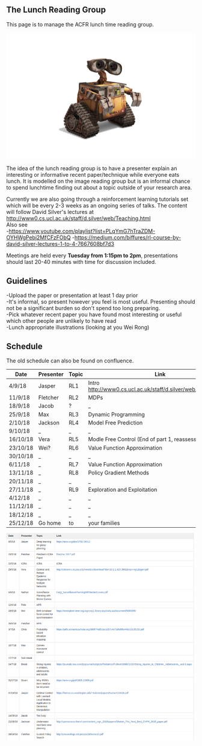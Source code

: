 ## The Lunch Reading Group

This page is to manage the ACFR lunch time reading group. 

![Image](walle.jpg)

The idea of the lunch reading group is to have a presenter explain an interesting or informative recent paper/technique while everyone eats lunch. It is modelled on the image reading group but is an informal chance to spend lunchtime finding out about a topic outside of your research area.

Currently we are also going through a reinforcement learning tutorials set which will be every 2-3 weeks as an ongoing series of talks. The content will follow David Silver's lectures at http://www0.cs.ucl.ac.uk/staff/d.silver/web/Teaching.html  
Also see  
-https://www.youtube.com/playlist?list=PLqYmG7hTraZDM-OYHWgPebj2MfCFzFObQ
-https://medium.com/biffures/rl-course-by-david-silver-lectures-1-to-4-7667608bf7d3

Meetings are held every **Tuesday from 1:15pm to 2pm**, presentations should last 20-40 minutes with time for discussion included.

## Guidelines
-Upload the paper or presentation at least 1 day prior  
-It's informal, so present however you feel is most useful. Presenting should not be a significant burden so don't spend too long preparing.  
-Pick whatever recent paper you have found most interesting or useful which other people are unlikely to have read  
-Lunch appropriate illustrations (looking at you Wei Rong)  

## Schedule

The old schedule can also be found on confluence.

| Date  | Presenter | Topic | Link |
| ------------- | ------------- | ------------- | ------------- |
| 4/9/18 | Jasper | RL1 | Intro http://www0.cs.ucl.ac.uk/staff/d.silver/web/Teaching.html |
| 11/9/18 | Fletcher | RL2 | MDPs |
| 18/9/18 | Jacob | ? | _ |
| 25/9/18 | Max | RL3 | Dynamic Programming |
| 2/10/18 | Jackson | RL4 | Model Free Prediction |
| 9/10/18 | _ | _ | _ |
| 16/10/18 | Vera | RL5 | Modle Free Control (End of part 1, reassess schedule)| 
| 23/10/18 | Wei? | RL6 | Value Function Approximation |
| 30/10/18 | _ | _ | _ |
| 6/11/18 | _ | RL7 | Value Function Approximation |
| 13/11/18 | _ | RL8 | Policy Gradient Methods |
| 20/11/18 | _ | _ | _ |
| 27/11/18 | _ | RL9 | Exploration and Exploitation |
| 4/12/18 | _ | _ | _ |
| 11/12/18 | _ | _ | _ |
| 18/12/18 | _ | _ | _ |
| 25/12/18 | Go home | to | your families |

![Image](old_schedule.png)
